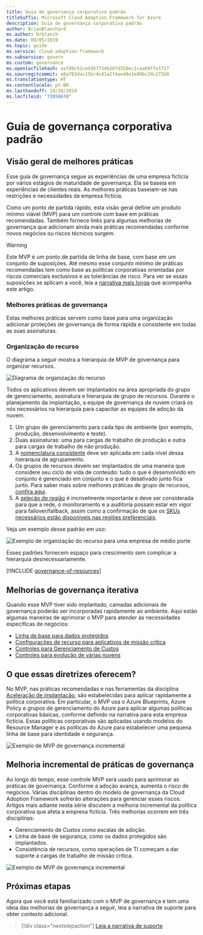```yaml
---
title: Guia de governança corporativa padrão
titleSuffix: Microsoft Cloud Adoption Framework for Azure
description: Guia de governança corporativa padrão
author: BrianBlanchard
ms.author: brblanch
ms.date: 09/05/2019
ms.topic: guide
ms.service: cloud-adoption-framework
ms.subservice: govern
ms.custom: governance
ms.openlocfilehash: ea7d9c51ced367734b28fd550ec1caa69ffe1f27
ms.sourcegitcommit: e0a783dac15bc4c41a2f4ae48e1e89bc2dc272b0
ms.translationtype: HT
ms.contentlocale: pt-BR
ms.lasthandoff: 10/30/2019
ms.locfileid: "73058678"
---
```

# <a name="standard-enterprise-governance-guide"></a>Guia de governança corporativa padrão

## <a name="overview-of-best-practices"></a>Visão geral de melhores práticas

Esse guia de governança segue as experiências de uma empresa fictícia por vários estágios de maturidade de governança. Ela se baseia em experiências de clientes reais. As melhores práticas baseiam-se nas restrições e necessidades da empresa fictícia.

Como um ponto de partida rápido, esta visão geral define um produto mínimo viável (MVP) para um controle com base em práticas recomendadas. Também fornece links para algumas melhorias de governança que adicionam ainda mais práticas recomendadas conforme novos negócios ou riscos técnicos surgem.

> [!WARNING]
> Este MVP é um ponto de partida de linha de base, com base em um conjunto de suposições. Até mesmo esse conjunto mínimo de práticas recomendadas tem como base as políticas corporativas orientadas por riscos comerciais exclusivos e as tolerâncias de risco. Para ver se essas suposições se aplicam a você, leia a [narrativa mais longa](./narrative.md) que acompanha este artigo.

### <a name="governance-best-practices"></a>Melhores práticas de governança

Estas melhores práticas servem como base para uma organização adicionar proteções de governança de forma rápida e consistente em todas as suas assinaturas.

### <a name="resource-organization"></a>Organização do recurso

O diagrama a seguir mostra a hierarquia de MVP de governança para organizar recursos.

![Diagrama de organização do recurso](../../../_images/govern/resource-organization.png)

Todos os aplicativos devem ser implantados na área apropriada do grupo de gerenciamento, assinatura e hierarquia de grupo de recursos. Durante o planejamento da implantação, a equipe de governança de nuvem criará os nós necessários na hierarquia para capacitar as equipes de adoção da nuvem.

1. Um grupo de gerenciamento para cada tipo de ambiente (por exemplo, produção, desenvolvimento e teste).
2. Duas assinaturas: uma para cargas de trabalho de produção e outra para cargas de trabalho de não produção.
3. A [nomenclatura consistente](../../../ready/considerations/naming-and-tagging.md) deve ser aplicada em cada nível dessa hierarquia de agrupamento.
4. Os grupos de recursos devem ser implantados de uma maneira que considere seu ciclo de vida de conteúdo: tudo o que é desenvolvido em conjunto é gerenciado em conjunto e o que é desativado junto fica junto. Para saber mais sobre melhores práticas de grupo de recursos, [confira aqui](../../../decision-guides/resource-consistency/index.md).
5. A [seleção de região](../../../decision-guides/regions/index.md) é incrivelmente importante e deve ser considerada para que a rede, o monitoramento e a auditoria possam estar em vigor para failover/failback, assim como a confirmação de que os [SKUs necessários estão disponíveis nas regiões preferenciais](https://azure.microsoft.com/global-infrastructure/services).

Veja um exemplo desse padrão em uso:

![Exemplo de organização do recurso para uma empresa de médio porte](../../../_images/govern/mid-market-resource-organization.png)

Esses padrões fornecem espaço para crescimento sem complicar a hierarquia desnecessariamente.

[!INCLUDE [governance-of-resources](../../../../includes/caf-governance-of-resources.md)]

## <a name="iterative-governance-improvements"></a>Melhorias de governança iterativa

Quando esse MVP tiver sido implantado, camadas adicionais de governança poderão ser incorporadas rapidamente ao ambiente. Aqui estão algumas maneiras de aprimorar o MVP para atender às necessidades específicas de negócios:

- [Linha de base para dados protegidos](./security-baseline-improvement.md)
- [Configurações de recurso para aplicativos de missão crítica](./resource-consistency-improvement.md)
- [Controles para Gerenciamento de Custos](./cost-management-improvement.md)
- [Controles para evolução de várias nuvens](./multicloud-improvement.md)

<!-- markdownlint-disable MD026 -->

## <a name="what-does-this-guidance-provide"></a>O que essas diretrizes oferecem?

No MVP, nas práticas recomendadas e nas ferramentas da disciplina [Aceleração de implantação](../../deployment-acceleration/index.md), são estabelecidas para aplicar rapidamente a política corporativa. Em particular, o MVP usa o Azure Blueprints, Azure Policy e grupos de gerenciamento do Azure para aplicar algumas políticas corporativas básicas, conforme definido na narrativa para esta empresa fictícia. Essas políticas corporativas são aplicadas usando modelos do Resource Manager e as políticas do Azure para estabelecer uma pequena linha de base para identidade e segurança.

![Exemplo de MVP de governança incremental](../../../_images/govern/governance-mvp.png)

## <a name="incremental-improvement-of-governance-practices"></a>Melhoria incremental de práticas de governança

Ao longo do tempo, esse controle MVP será usado para aprimorar as práticas de governança. Conforme a adoção avança, aumenta o risco de negócios. Várias disciplinas dentro do modelo de governança da Cloud Adoption Framework sofrerão alterações para gerenciar esses riscos. Artigos mais adiante nesta série discutem a melhoria incremental da política corporativa que afeta a empresa fictícia. Três melhorias ocorrem em três disciplinas:

- Gerenciamento de Custos como escalas de adoção.
- Linha de base de segurança, como os dados protegidos são implantados.
- Consistência de recursos, como operações de TI começam a dar suporte a cargas de trabalho de missão crítica.

![Exemplo de MVP de governança incremental](../../../_images/govern/governance-improvement.png)

## <a name="next-steps"></a>Próximas etapas

Agora que você está familiarizado com o MVP de governança e tem uma ideia das melhorias de governança a seguir, leia a narrativa de suporte para obter contexto adicional.

> [!div class="nextstepaction"]
> [Leia a narrativa de suporte](./narrative.md)
